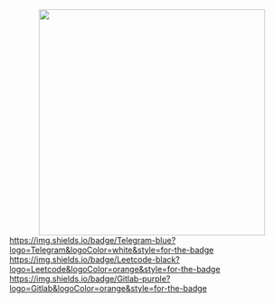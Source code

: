 <div id="header" align="center">
  <img src="https://media.giphy.com/media/fnGW68IaBf6MsWepNS/giphy.gif" width="400"/>
</div>

<div id="badges">
  <a href="https://t.me/@Timurkassss">
    https://img.shields.io/badge/Telegram-blue?logo=Telegram&logoColor=white&style=for-the-badge
  </a>
  <a href="your-linkedin-URL">
    https://img.shields.io/badge/Leetcode-black?logo=Leetcode&logoColor=orange&style=for-the-badge
  </a>
  <a href="your-linkedin-URL">
    https://img.shields.io/badge/Gitlab-purple?logo=Gitlab&logoColor=orange&style=for-the-badge
  </a>  
</div>
